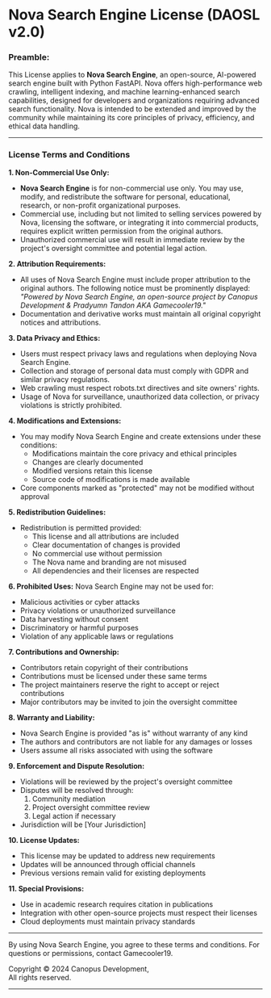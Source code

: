 
# Nova Search Engine License (DAOSL v2.0)

### Preamble:

This License applies to **Nova Search Engine**, an open-source, AI-powered search engine built with Python FastAPI. Nova offers high-performance web crawling, intelligent indexing, and machine learning-enhanced search capabilities, designed for developers and organizations requiring advanced search functionality. Nova is intended to be extended and improved by the community while maintaining its core principles of privacy, efficiency, and ethical data handling.

---

### License Terms and Conditions

**1. Non-Commercial Use Only:**
- **Nova Search Engine** is for non-commercial use only. You may use, modify, and redistribute the software for personal, educational, research, or non-profit organizational purposes.
- Commercial use, including but not limited to selling services powered by Nova, licensing the software, or integrating it into commercial products, requires explicit written permission from the original authors.
- Unauthorized commercial use will result in immediate review by the project's oversight committee and potential legal action.

**2. Attribution Requirements:**
- All uses of Nova Search Engine must include proper attribution to the original authors. The following notice must be prominently displayed:
  _"Powered by Nova Search Engine, an open-source project by Canopus Development & Pradyumn Tandon AKA Gamecooler19."_
- Documentation and derivative works must maintain all original copyright notices and attributions.

**3. Data Privacy and Ethics:**
- Users must respect privacy laws and regulations when deploying Nova Search Engine.
- Collection and storage of personal data must comply with GDPR and similar privacy regulations.
- Web crawling must respect robots.txt directives and site owners' rights.
- Usage of Nova for surveillance, unauthorized data collection, or privacy violations is strictly prohibited.

**4. Modifications and Extensions:**
- You may modify Nova Search Engine and create extensions under these conditions:
  - Modifications maintain the core privacy and ethical principles
  - Changes are clearly documented
  - Modified versions retain this license
  - Source code of modifications is made available
- Core components marked as "protected" may not be modified without approval

**5. Redistribution Guidelines:**
- Redistribution is permitted provided:
  - This license and all attributions are included
  - Clear documentation of changes is provided
  - No commercial use without permission
  - The Nova name and branding are not misused
  - All dependencies and their licenses are respected

**6. Prohibited Uses:**
Nova Search Engine may not be used for:
- Malicious activities or cyber attacks
- Privacy violations or unauthorized surveillance
- Data harvesting without consent
- Discriminatory or harmful purposes
- Violation of any applicable laws or regulations

**7. Contributions and Ownership:**
- Contributors retain copyright of their contributions
- Contributions must be licensed under these same terms
- The project maintainers reserve the right to accept or reject contributions
- Major contributors may be invited to join the oversight committee

**8. Warranty and Liability:**
- Nova Search Engine is provided "as is" without warranty of any kind
- The authors and contributors are not liable for any damages or losses
- Users assume all risks associated with using the software

**9. Enforcement and Dispute Resolution:**
- Violations will be reviewed by the project's oversight committee
- Disputes will be resolved through:
  1. Community mediation
  2. Project oversight committee review
  3. Legal action if necessary
- Jurisdiction will be [Your Jurisdiction]

**10. License Updates:**
- This license may be updated to address new requirements
- Updates will be announced through official channels
- Previous versions remain valid for existing deployments

**11. Special Provisions:**
- Use in academic research requires citation in publications
- Integration with other open-source projects must respect their licenses
- Cloud deployments must maintain privacy standards

---

By using Nova Search Engine, you agree to these terms and conditions. For questions or permissions, contact Gamecooler19.

Copyright © 2024 Canopus Development,           
All rights reserved.

---
